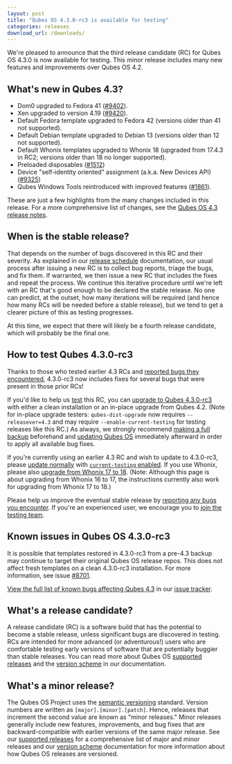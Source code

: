 ```yaml
---
layout: post
title: "Qubes OS 4.3.0-rc3 is available for testing"
categories: releases
download_url: /downloads/
---
```


We're pleased to announce that the third release candidate (RC) for Qubes OS 4.3.0 is now available for testing. This minor release includes many new features and improvements over Qubes OS 4.2.

## What's new in Qubes 4.3?

- Dom0 upgraded to Fedora 41 ([#9402](https://github.com/QubesOS/qubes-issues/issues/9402)).
- Xen upgraded to version 4.19 ([#9420](https://github.com/QubesOS/qubes-issues/issues/9420)).
- Default Fedora template upgraded to Fedora 42 (versions older than 41 not supported).
- Default Debian template upgraded to Debian 13 (versions older than 12 not supported).
- Default Whonix templates upgraded to Whonix 18 (upgraded from 17.4.3 in RC2; versions older than 18 no longer supported).
- Preloaded disposables ([#1512](https://github.com/QubesOS/qubes-issues/issues/1512))
- Device "self-identity oriented" assignment (a.k.a. New Devices API) ([#9325](https://github.com/QubesOS/qubes-issues/issues/9325))
- Qubes Windows Tools reintroduced with improved features ([#1861](https://github.com/QubesOS/qubes-issues/issues/1861)).

These are just a few highlights from the many changes included in this release. For a more comprehensive list of changes, see the [Qubes OS 4.3 release notes](https://doc.qubes-os.org/en/latest/developer/releases/4_3/release-notes.html).

## When is the stable release?

That depends on the number of bugs discovered in this RC and their severity. As explained in our [release schedule](https://doc.qubes-os.org/en/latest/developer/releases/version-scheme.html#release-schedule) documentation, our usual process after issuing a new RC is to collect bug reports, triage the bugs, and fix them. If warranted, we then issue a new RC that includes the fixes and repeat the process. We continue this iterative procedure until we're left with an RC that's good enough to be declared the stable release. No one can predict, at the outset, how many iterations will be required (and hence how many RCs will be needed before a stable release), but we tend to get a clearer picture of this as testing progresses.

At this time, we expect that there will likely be a fourth release candidate, which will probably be the final one.

## How to test Qubes 4.3.0-rc3

Thanks to those who tested earlier 4.3 RCs and [reported bugs they encountered](https://doc.qubes-os.org/en/latest/introduction/issue-tracking.html), 4.3.0-rc3 now includes fixes for several bugs that were present in those prior RCs!

If you'd like to help us [test](https://doc.qubes-os.org/en/latest/user/downloading-installing-upgrading/testing.html) this RC, you can [upgrade to Qubes 4.3.0-rc3](https://doc.qubes-os.org/en/latest/user/downloading-installing-upgrading/upgrade/4_3.html) with either a clean installation or an in-place upgrade from Qubes 4.2. (Note for in-place upgrade testers: `qubes-dist-upgrade` now requires `--releasever=4.3` and may require `--enable-current-testing` for testing releases like this RC.) As always, we strongly recommend [making a full backup](https://doc.qubes-os.org/en/latest/user/how-to-guides/how-to-back-up-restore-and-migrate.html) beforehand and [updating Qubes OS](https://doc.qubes-os.org/en/latest/user/how-to-guides/how-to-update.html) immediately afterward in order to apply all available bug fixes.

If you're currently using an earlier 4.3 RC and wish to update to 4.3.0-rc3, please [update normally](https://doc.qubes-os.org/en/latest/user/how-to-guides/how-to-update.html) with [`current-testing` enabled](https://doc.qubes-os.org/en/latest/user/downloading-installing-upgrading/testing.html#updates). If you use Whonix, please also [upgrade from Whonix 17 to 18](https://www.whonix.org/wiki/Release_Upgrade_16_to_17). (Note: Although this page is about upgrading from Whonix 16 to 17, the instructions currently also work for upgrading from Whonix 17 to 18.)

Please help us improve the eventual stable release by [reporting any bugs you encounter](https://doc.qubes-os.org/en/latest/introduction/issue-tracking.html). If you're an experienced user, we encourage you to [join the testing team](https://forum.qubes-os.org/t/joining-the-testing-team/5190).

## Known issues in Qubes OS 4.3.0-rc3

It is possible that templates restored in 4.3.0-rc3 from a pre-4.3 backup may continue to target their original Qubes OS release repos. This does not affect fresh templates on a clean 4.3.0-rc3 installation. For more information, see issue [#8701](https://github.com/QubesOS/qubes-issues/issues/8701).

[View the full list of known bugs affecting Qubes 4.3](https://github.com/QubesOS/qubes-issues/issues?q=is%3Aissue%20type%3ABug%20label%3Aaffects-4.3%20-label%3A%22R%3A%20cannot%20reproduce%22%20-label%3A%22R%3A%20declined%22%20-label%3A%22R%3A%20duplicate%22%20-label%3A%22R%3A%20not%20applicable%22%20-label%3A%22R%3A%20self-closed%22%20-label%3A%22R%3A%20upstream%20issue%22) in our [issue tracker](https://doc.qubes-os.org/en/latest/introduction/issue-tracking.html).

## What's a release candidate?

A release candidate (RC) is a software build that has the potential to become a stable release, unless significant bugs are discovered in testing. RCs are intended for more advanced (or adventurous!) users who are comfortable testing early versions of software that are potentially buggier than stable releases. You can read more about Qubes OS [supported releases](https://doc.qubes-os.org/en/latest/user/downloading-installing-upgrading/supported-releases.html) and the [version scheme](https://doc.qubes-os.org/en/latest/developer/releases/version-scheme.html) in our documentation.

## What's a minor release?

The Qubes OS Project uses the [semantic versioning](https://semver.org/) standard. Version numbers are written as `[major].[minor].[patch]`. Hence, releases that increment the second value are known as "minor releases." Minor releases generally include new features, improvements, and bug fixes that are backward-compatible with earlier versions of the same major release. See our [supported releases](https://doc.qubes-os.org/en/latest/user/downloading-installing-upgrading/supported-releases.html) for a comprehensive list of major and minor releases and our [version scheme](https://doc.qubes-os.org/en/latest/developer/releases/version-scheme.html) documentation for more information about how Qubes OS releases are versioned.
